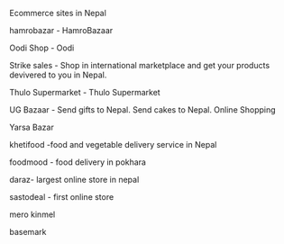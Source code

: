 Ecommerce sites in Nepal

hamrobazar - HamroBazaar

Oodi Shop - Oodi

Strike sales - Shop in international marketplace and get your products devivered to you in Nepal.

Thulo Supermarket - Thulo Supermarket

UG Bazaar - Send gifts to Nepal. Send cakes to Nepal. Online Shopping

Yarsa Bazar

khetifood -food and vegetable delivery service in Nepal

foodmood - food delivery in pokhara

daraz- largest online store in nepal
 
sastodeal - first online store

mero kinmel 

basemark 

